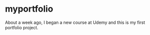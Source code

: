 # myportfolio
About a week ago, I began a new course at Udemy and this is my first portfolio project.
